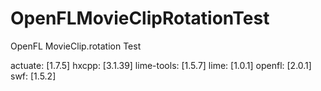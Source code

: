 OpenFLMovieClipRotationTest
===========================

OpenFL MovieClip.rotation Test

actuate: [1.7.5]
hxcpp: [3.1.39]
lime-tools: [1.5.7]
lime: [1.0.1]
openfl: [2.0.1]
swf: [1.5.2] 